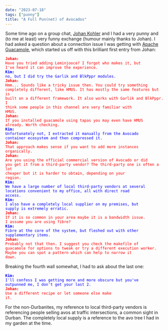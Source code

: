 ```yaml
---
date: "2023-07-18"
tags: ["punny"]
title: "A Full Pun(net) of Avocados"
---
```


Some time ago on a group chat, [Johan Kohler](https://masto.ai/@voyager42) and I had a very punny and (to me at least) very funny exchange (humour mainly thanks to Johan). I had asked a question about a connection issue I was getting with [Apache Guacamole](https://guacamole.apache.org/), which started us off with this brilliant first entry from Johan:

<code style="color: red;word-break:normal;overflow-wrap:break-word;"><strong>Johan: </strong>Have you tried adding Leminjooce? I forgot who makes it, but I've heard it can improve the experience.</code><br/>
<code style="color: blue;word-break:normal;overflow-wrap:break-word;"><strong>Kim: </strong>no, but I did try the Garlik and BlkPppr modules.</code><br/>
<code style="color: red;word-break:normal;overflow-wrap:break-word;"><strong>Johan: </strong>Hmm... Sounds like a tricky issue then. You could try something completely different, like HMUS. It has mostly the same features but is built on a different framework. It also works with Garlik and BlkPppr. I think some people in this channel are very familiar with HMUS.</code><br/>
<code style="color: red;word-break:normal;overflow-wrap:break-word;"><strong>Johan: </strong>If you installed guacamole using tapas you may even have HMUS already. Worth checking.</code><br/>
<code style="color: blue;word-break:normal;overflow-wrap:break-word;"><strong>Kim: </strong>Unfortunately not, I extracted it manually from the Avocado container ecosystem and then compressed it.</code><br/>
<code style="color: red;word-break:normal;overflow-wrap:break-word;"><strong>Johan: </strong>That approach makes sense if you want to add more instances organically.</code><br/>
<code style="color: red;word-break:normal;overflow-wrap:break-word;"><strong>Johan: </strong>Are you using the official commercial version of Avocado or did you get it from a third-party vendor?  The third-party one is often a lot cheaper but it is harder to obtain, depending on your region.</code><br/>
<code style="color: blue;word-break:normal;overflow-wrap:break-word;"><strong>Kim: </strong>We have a large number of local third-party vendors at several locations convenient to my office, all with direct road access.</code><br/>
<code style="color: blue;word-break:normal;overflow-wrap:break-word;"><strong>Kim: </strong>I also have a completely local supplier on my premises, but supply is extremely erratic.</code><br/>
<code style="color: red;word-break:normal;overflow-wrap:break-word;"><strong>Johan: </strong>If it is so common in your area maybe it is a bandwidth issue. I assume you are using fibre?</code><br/>
<code style="color: blue;word-break:normal;overflow-wrap:break-word;"><strong>Kim: </strong>Fibre at the core of the system, but fleshed out with other supplementary items.</code><br/>
<code style="color: red;word-break:normal;overflow-wrap:break-word;"><strong>Johan: </strong>Probably not that then. I suggest you check the  makefile of guacamole for options to tweak or try a different execution worker. Maybe you can spot a pattern which can help to narrow it down.</code><br/>

Breaking the fourth wall somewhat, I had to ask about the last one:

<code style="color: blue;word-break:normal;overflow-wrap:break-word;"><strong>Kim: </strong>I'll confess I was getting more and more obscure but you've outpunned me, I don't get your last 2.</code><br/>
<code style="color: red;word-break:normal;overflow-wrap:break-word;"><strong>Johan: </strong>Use a different recipe or let someone else make it.</code><br/>

For the non-Durbanites, my reference to local third-party vendors is referencing people selling avos at traffic intersections, a common sight in Durban. The completely local supply is a reference to the avo tree I had in my garden at the time.
